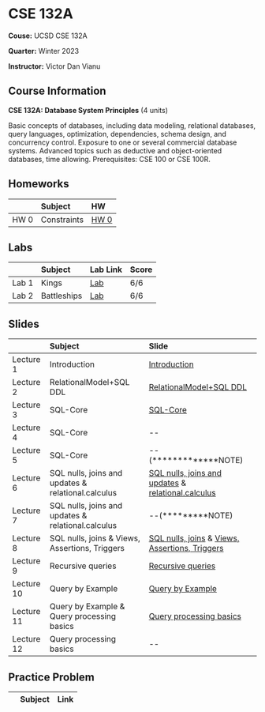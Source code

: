# CSE 132A

**Couse:** UCSD CSE 132A

**Quarter:** Winter 2023

**Instructor:** Victor Dan Vianu

## Course Information

**CSE 132A: Database System Principles** (4 units)


Basic concepts of databases, including data modeling, relational databases, query languages, optimization, dependencies, schema design, and concurrency control. Exposure to one or several commercial database systems. Advanced topics such as deductive and object-oriented databases, time allowing. Prerequisites: CSE 100 or CSE 100R.

## Homeworks
|       |Subject    |HW   |
|:------|:----------|:-------------|
|HW 0 |Constraints |[HW 0](./HW/HW0.md) |

## Labs
|       |Subject    |Lab Link   |Score  |
|:------|:----------|:-------------|:------|
|Lab 1 |Kings |[Lab](./Lab/Lab1.md)|6/6    |
|Lab 2 |Battleships |[Lab](./Lab/Lab2.md)|6/6    |

## Slides
|       |Subject    |Slide   |
|:------|:----------|:-------------|
|Lecture 1 |Introduction |[Introduction](./slides/introduction.pdf)  |
|Lecture 2 |RelationalModel+SQL DDL |[RelationalModel+SQL DDL](./slides/RelationalModel%2BSQL%20DDL.pdf)  |
|Lecture 3 |SQL-Core |[SQL-Core](./slides/SQL-Core.pdf)  |
|Lecture 4 |SQL-Core |--  |
|Lecture 5 |SQL-Core |--(*************NOTE)  |
|Lecture 6 |SQL nulls, joins and updates & relational.calculus |[SQL nulls, joins and updates](./slides/SQL%20nulls%2C%20joins%20and%20updates.pdf) & [relational.calculus](./slides/relational.calculus.pdf)  |
|Lecture 7 |SQL nulls, joins and updates & relational.calculus |--(*********NOTE)  |
|Lecture 8 |SQL nulls, joins & Views, Assertions, Triggers |[SQL nulls, joins](./slides/SQL%20nulls%20and%20joins.pdf) & [Views, Assertions, Triggers](./slides/SQL-Views.Assertions.Triggers.pdf)  |
|Lecture 9 |Recursive queries |[Recursive queries](./slides/Recursive%20queries.pdf)  |
|Lecture 10 |Query by Example |[Query by Example](./slides/QBE.pdf)  |
|Lecture 11 |Query by Example & Query processing basics |[Query processing basics](./slides/Query%20processing%20basics.pdf)  |
|Lecture 12 |Query processing basics |--  |

## Practice Problem
|       |Subject    |Link   |
|:------|:----------|:-------------|


